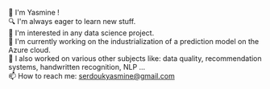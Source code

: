 👋  I'm Yasmine !  \
🔍 I'm always eager to learn new stuff.  \
🔧 I'm interested in any data science project.  \
🔭 I'm currently working on the industrialization of a prediction model on the Azure cloud.\
🔭 I also worked on various other subjects like: data quality, recommendation systems, handwritten recognition, NLP ...\
📫 How to reach me: [serdoukyasmine@gmail.com](mailto:serdoukyasmine@gmail.com)

